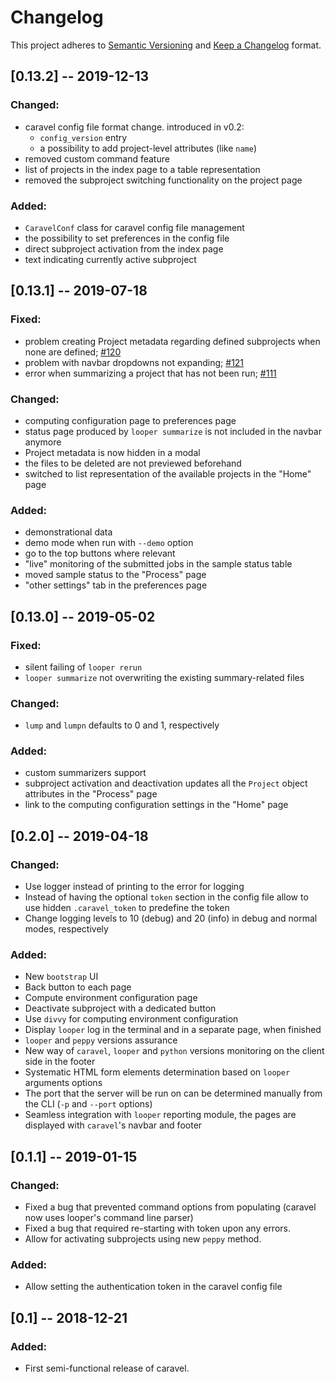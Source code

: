 # Changelog

This project adheres to [Semantic Versioning](https://semver.org/spec/v2.0.0.html) and [Keep a Changelog](https://keepachangelog.com/en/1.0.0/) format.

## [0.13.2] -- 2019-12-13

### Changed: 

- caravel config file format change. introduced in v0.2:
    - `config_version` entry
    - a possibility to add project-level attributes (like `name`) 
- removed custom command feature
- list of projects in the index page to a table representation
- removed the subproject switching functionality on the project page
  
### Added:

- `CaravelConf` class for caravel config file management
- the possibility to set preferences in the config file
- direct subproject activation from the index page
- text indicating currently active subproject


## [0.13.1] -- 2019-07-18

### Fixed:

 - problem creating Project metadata regarding defined subprojects when none are defined; [#120](https://github.com/pepkit/caravel/issues/120)
 - problem with navbar dropdowns not expanding; [#121](https://github.com/pepkit/caravel/issues/121)
 - error when summarizing a project that has not been run; [#111](https://github.com/pepkit/caravel/issues/111)

### Changed: 

 - computing configuration page to preferences page
 - status page produced by `looper summarize` is not included in the navbar anymore
 - Project metadata is now hidden in a modal
 - the files to be deleted are not previewed beforehand
 - switched to list representation of the available projects in the "Home" page
  
### Added:

 - demonstrational data
 - demo mode when run with `--demo` option
 - go to the top buttons where relevant
 - "live" monitoring of the submitted jobs in the sample status table
 - moved sample status to the "Process" page
 - "other settings" tab in the preferences page

## [0.13.0] -- 2019-05-02

### Fixed:

  - silent failing of `looper rerun`
  - `looper summarize` not overwriting the existing summary-related files

### Changed: 

  - `lump` and `lumpn` defaults to 0 and 1, respectively
  
### Added:
  
  - custom summarizers support
  - subproject activation and deactivation updates all the `Project` object attributes in the "Process" page
  - link to the computing configuration settings in the "Home" page

## [0.2.0] -- 2019-04-18

### Changed:

  - Use logger instead of printing to the error for logging
  - Instead of having the optional `token` section in the config file 
  allow to use hidden `.caravel_token` to predefine the token
  - Change logging levels to 10 (debug) and 20 (info) in debug and normal modes, respectively

### Added:

  - New `bootstrap` UI
  - Back button to each page
  - Compute environment configuration page
  - Deactivate subproject with a dedicated button
  - Use `divvy` for computing environment configuration
  - Display `looper` log in the terminal and in a separate page, when finished
  - `looper` and `peppy` versions assurance
  - New way of `caravel`, `looper` and `python` versions monitoring on the client side in the footer
  - Systematic HTML form elements determination based on `looper` arguments options
  - The port that the server will be run on can be determined manually from the CLI (`-p` and `--port` options)
  - Seamless integration with `looper` reporting module, the pages are displayed with `caravel`'s navbar and footer

## [0.1.1] -- 2019-01-15

### Changed:

  - Fixed a bug that prevented command options from populating (caravel now uses looper's command line parser)
  - Fixed a bug that required re-starting with token upon any errors.
  - Allow for activating subprojects using new `peppy` method.
  
### Added:

  - Allow setting the authentication token in the caravel config file

## [0.1] -- 2018-12-21

### Added:

  - First semi-functional release of caravel.

